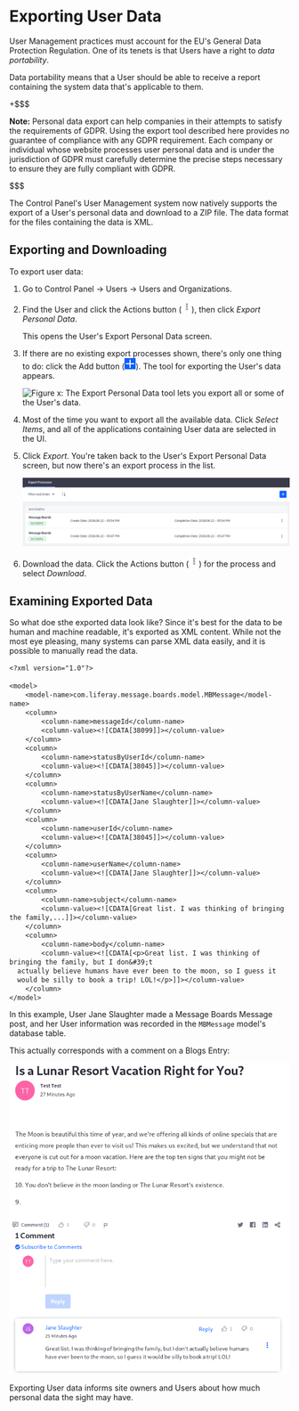 # Exporting User Data

User Management practices must account for the EU's General Data Protection
Regulation. One of its tenets is that Users have a right to _data portability_.

Data portability means that a User should be able to receive a report containing
the system data that's applicable to them. 

+$$$

**Note:** Personal data export can help companies in their attempts to satisfy
the requirements of GDPR. Using the export tool described here provides no
guarantee of compliance with any GDPR requirement. Each company or individual
whose website processes user personal data and is under the jurisdiction of GDPR
must carefully determine the precise steps necessary to ensure they are fully
compliant with GDPR.

$$$

The Control Panel's User Management system now natively supports the export of a
User's personal data and download to a ZIP file. The data format for the files
containing the data is XML.

## Exporting and Downloading

To export user data:

1.  Go to Control Panel &rarr; Users &rarr; Users and Organizations.

2.  Find the User and click the Actions button
    (![Actions](../../../images/icon-actions.png)), then click *Export Personal
    Data*.

    This opens the User's Export Personal Data screen.

3.  If there are no existing export processes shown, there's only one thing to
    do: click the Add button (![Add](../../../images/icon-add.png)). The tool
    for exporting the User's data appears.

    ![Figure x: The Export Personal Data tool lets you export all or some of the User's data.](../../../images/user-export-data.png)

4.  Most of the time you want to export all the available data. Click *Select
    Items*, and all of the applications containing User data are selected in the
    UI.

5.  Click *Export*. You're taken back to the User's Export Personal Data screen,
    but now there's an export process in the list.

    ![Figure x: Once User data is successfully exported, the export process is displayed in the User's Export Personal Data list.](../../../images/users-export-processes.png)

6.  Download the data. Click the Actions button
    (![Actions](../../../images/icon-actions.png)) for the process and select
    *Download*.

## Examining Exported Data

So what doe sthe exported data look like? Since it's best for the data to be
human and machine readable, it's exported as XML content. While not the most eye
pleasing, many systems can parse XML data easily, and it is possible to
manually read the data.

    <?xml version="1.0"?>

    <model>
        <model-name>com.liferay.message.boards.model.MBMessage</model-name>
        <column>
            <column-name>messageId</column-name>
            <column-value><![CDATA[38099]]></column-value>
        </column>
        <column>
            <column-name>statusByUserId</column-name>
            <column-value><![CDATA[38045]]></column-value>
        </column>
        <column>
            <column-name>statusByUserName</column-name>
            <column-value><![CDATA[Jane Slaughter]]></column-value>
        </column>
        <column>
            <column-name>userId</column-name>
            <column-value><![CDATA[38045]]></column-value>
        </column>
        <column>
            <column-name>userName</column-name>
            <column-value><![CDATA[Jane Slaughter]]></column-value>
        </column>
        <column>
            <column-name>subject</column-name>
            <column-value><![CDATA[Great list. I was thinking of bringing the family,...]]></column-value>
        </column>
        <column>
            <column-name>body</column-name>
            <column-value><![CDATA[<p>Great list. I was thinking of bringing the family, but I don&#39;t
      actually believe humans have ever been to the moon, so I guess it
      would be silly to book a trip! LOL!</p>]]></column-value>
        </column>
    </model>


In this example, User Jane Slaughter made a Message Boards Message post, and her
User information was recorded in the `MBMessage` model's database table.

This actually corresponds with a comment on a Blogs Entry:

![Figure x: A Comment on a blog post is User Associated Data.](../../../images/users-mbmessage.png)

Exporting User data informs site owners and Users about how much personal data the
sight may have.
